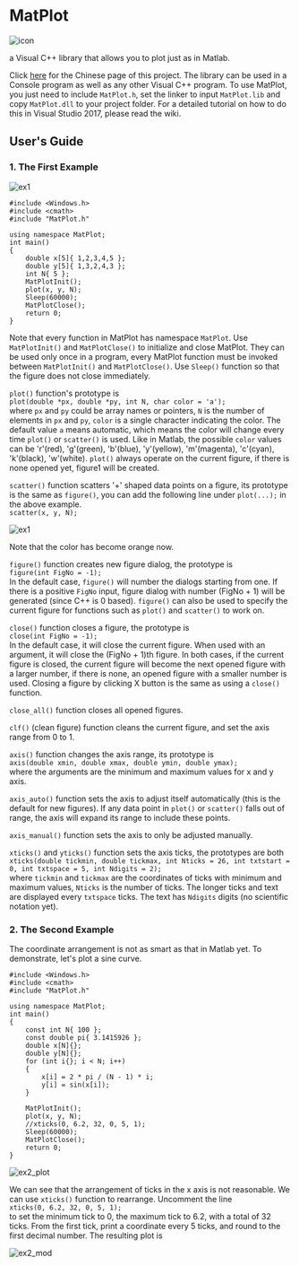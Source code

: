 MatPlot
=======
![icon](img/icon.png)

a Visual C++ library that allows you to plot just as in Matlab.

Click [here](http://wuli.wiki/online/MtPlot.html) for the Chinese page of this project. The library can be used in a Console program as well as any other Visual C++ program. To use MatPlot, you just need to include `MatPlot.h`, set the linker to input `MatPlot.lib` and copy `MatPlot.dll` to your project folder. For a detailed tutorial on how to do this in Visual Studio 2017, please read the wiki.

User's Guide
--------------

### 1. The First Example
![ex1](img/ex1_plot.png)

```
#include <Windows.h>
#include <cmath>
#include "MatPlot.h"

using namespace MatPlot;
int main()
{
	double x[5]{ 1,2,3,4,5 };
	double y[5]{ 1,3,2,4,3 };
	int N{ 5 };
	MatPlotInit();
	plot(x, y, N);
	Sleep(60000);
	MatPlotClose();
	return 0;
}
```
Note that every function in MatPlot has namespace `MatPlot`. Use `MatPlotInit()` and `MatPlotClose()` to initialize and close MatPlot. They can be used only once in a program, every MatPlot function must be invoked between `MatPlotInit()` and `MatPlotClose()`. Use `Sleep()` function so that the figure does not close immediately.

`plot()` function's prototype is<br>
`plot(double *px, double *py, int N, char color = 'a');`<br>
where `px` and `py` could be array names or pointers, `N` is the number of elements in `px` and `py`, `color` is a single character indicating the color. The default value `a` means automatic, which means the color will change every time `plot()` or `scatter()` is used. Like in Matlab, the possible `color` values can be 'r'(red), 'g'(green), 'b'(blue), 'y'(yellow), 'm'(magenta), 'c'(cyan), 'k'(black), 'w'(white). `plot()` always operate on the current figure, if there is none opened yet, figure1 will be created.

`scatter()` function scatters '+' shaped data points on a figure, its prototype is the same as `figure()`, you can add the following line under `plot(...);` in the above example. <br>
`scatter(x, y, N);` <br>

![ex1](img/ex1_mod.png)

Note that the color has become orange now.

`figure()` function creates new figure dialog, the prototype is<br>
`figure(int FigNo = -1);`<br>
In the default case, `figure()` will number the dialogs starting from one. If there is a positive `FigNo` input, figure dialog with number (FigNo + 1) will be generated (since C++ is 0 based). `figure()` can also be used to specify the current figure for functions such as `plot()` and `scatter()` to work on.

`close()` function closes a figure, the prototype is<br>
`close(int FigNo = -1);`<br>
In the default case, it will close the current figure. When used with an argument, it will close the (FigNo + 1)th figure. In both cases, if the current figure is closed, the current figure will become the next opened figure with a larger number, if there is none, an opened figure with a smaller number is used. Closing a figure by clicking X button is the same as using a `close()` function.

`close_all()` function closes all opened figures.

`clf()` (clean figure) function cleans the current figure, and set the axis range from 0 to 1.

`axis()` function changes the axis range, its prototype is<br>
`axis(double xmin, double xmax, double ymin, double ymax);`<br>
where the arguments are the minimum and maximum values for x and y axis.

`axis_auto()` function sets the axis to adjust itself automatically (this is the default for new figures). If any data point in `plot()` or `scatter()` falls out of range, the axis will expand its range to include these points.

`axis_manual()` function  sets the axis to only be adjusted manually.

`xticks()` and `yticks()` function sets the axis ticks, the prototypes are both<br>
`xticks(double tickmin, double tickmax, int Nticks = 26, int txtstart = 0, int txtspace = 5, int Ndigits = 2);`<br>
where `tickmin` and `tickmax` are the coordinates of ticks with minimum and maximum values, `Nticks` is the number of ticks. The longer ticks and text are displayed every `txtspace` ticks. The text has `Ndigits` digits (no scientific notation yet).


### 2. The Second Example
The coordinate arrangement is not as smart as that in Matlab yet. To demonstrate, let's plot a sine curve.

```
#include <Windows.h>
#include <cmath>
#include "MatPlot.h"

using namespace MatPlot;
int main()
{
	const int N{ 100 };
	const double pi{ 3.1415926 };
	double x[N]{};
	double y[N]{};
	for (int i{}; i < N; i++)
	{
		x[i] = 2 * pi / (N - 1) * i;
		y[i] = sin(x[i]);
	}

	MatPlotInit();
	plot(x, y, N);
	//xticks(0, 6.2, 32, 0, 5, 1);
	Sleep(60000);
	MatPlotClose();
	return 0;
}
```
![ex2_plot](img/ex2_plot.png)

We can see that the arrangement of ticks in the x axis is not reasonable. We can use `xticks()` function to rearrange. Uncomment the line<br>
`xticks(0, 6.2, 32, 0, 5, 1);`<br>
to set the minimum tick to 0, the maximum tick to 6.2, with a total of 32 ticks. From the first tick, print a coordinate every 5 ticks, and round to the first decimal number. The resulting plot is

![ex2_mod](img/ex2_mod.png)

